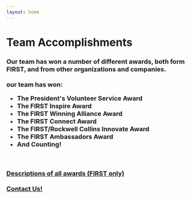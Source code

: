 ```yaml
---
layout: home
---
```

<div class="logo-box">
	<h1>Team Accomplishments</h1>
</div>
<div class="information">
	<h3>
	Our team has won a number of different awards, both form FIRST, and from other organizations and companies.
	<br>
	<br>
our team has won:
<ul>
	<li>The President's Volunteer Service Award</li>
	<li>The FIRST Inspire Award</li>
	<li>The FIRST Winning Alliance Award</li>
	<li>The FIRST Connect Award</li>
	<li>The FIRST/Rockwell Collins Innovate Award</li>
	<li>The FIRST Ambassadors Award</li>
	<li>And Counting!</li>
</ul>
	<br>
	<br>
	<a href="https://www.firstinspires.org/sites/default/files/uploads/resource_library/ftc/2016-2017-season/award-descriptions.pdf" target="_blank">Descriptions of all awards (FIRST only)</a>
	<br>
	<br>
	<A HREF="mailto:7sigmarobotics@gmail.com?&Subject=7%20sigma%20robotics%20Q%26A%20inquiry%20accomplishments">Contact Us!</A>
	</h3>
</div>